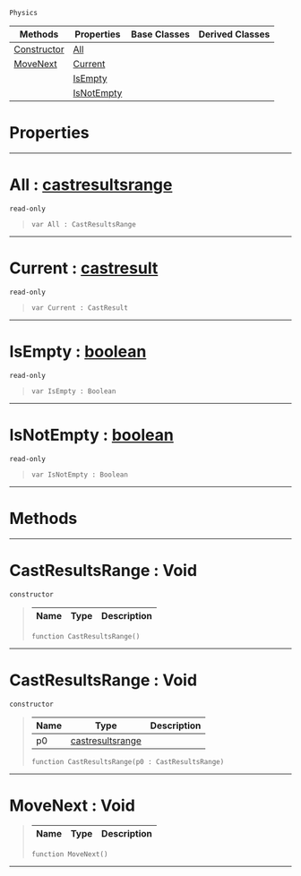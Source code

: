  `Physics`

|Methods|Properties|Base Classes|Derived Classes|
|---|---|---|---|
|[ Constructor](https://github.com/ZilchEngine/ZilchDocs/blob/master/code_reference/class_reference/castresultsrange.markdown#castresultsrange-void)|[ All](https://github.com/ZilchEngine/ZilchDocs/blob/master/code_reference/class_reference/castresultsrange.markdown#all-zero-engine-document)| | |
|[ MoveNext](https://github.com/ZilchEngine/ZilchDocs/blob/master/code_reference/class_reference/castresultsrange.markdown#movenext-void)|[ Current](https://github.com/ZilchEngine/ZilchDocs/blob/master/code_reference/class_reference/castresultsrange.markdown#current-zero-engine-docu)| | |
| |[ IsEmpty](https://github.com/ZilchEngine/ZilchDocs/blob/master/code_reference/class_reference/castresultsrange.markdown#isempty-zero-engine-docu)| | |
| |[ IsNotEmpty](https://github.com/ZilchEngine/ZilchDocs/blob/master/code_reference/class_reference/castresultsrange.markdown#isnotempty-zero-engine-d)| | |


 #  Properties


---  
 #  All : [castresultsrange](https://github.com/ZilchEngine/ZilchDocs/blob/master/code_reference/class_reference/castresultsrange.markdown)

 `read-only`

> 
> ``` lang=cpp, name=Nada
> var All : CastResultsRange


---  
 #  Current : [castresult](https://github.com/ZilchEngine/ZilchDocs/blob/master/code_reference/class_reference/castresult.markdown)

 `read-only`

> 
> ``` lang=cpp, name=Nada
> var Current : CastResult


---  
 #  IsEmpty : [boolean](https://github.com/ZilchEngine/ZilchDocs/blob/master/code_reference/nada_base_types/boolean.markdown)

 `read-only`

> 
> ``` lang=cpp, name=Nada
> var IsEmpty : Boolean


---  
 #  IsNotEmpty : [boolean](https://github.com/ZilchEngine/ZilchDocs/blob/master/code_reference/nada_base_types/boolean.markdown)

 `read-only`

> 
> ``` lang=cpp, name=Nada
> var IsNotEmpty : Boolean


---  
 #  Methods


---  
 #  CastResultsRange : Void

 `constructor`

> 
> |Name|Type|Description|
> |---|---|---|
> ``` lang=cpp, name=Nada
> function CastResultsRange()
> ``` 


---  
 #  CastResultsRange : Void

 `constructor`

> 
> |Name|Type|Description|
> |---|---|---|
> |p0|[castresultsrange](https://github.com/ZilchEngine/ZilchDocs/blob/master/code_reference/class_reference/castresultsrange.markdown)| |
> ``` lang=cpp, name=Nada
> function CastResultsRange(p0 : CastResultsRange)
> ``` 


---  
 #  MoveNext : Void

> 
> |Name|Type|Description|
> |---|---|---|
> ``` lang=cpp, name=Nada
> function MoveNext()
> ``` 


---  
 

 